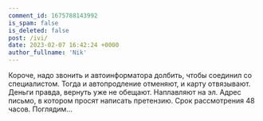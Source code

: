```yaml
---
comment_id: 1675788143992
is_spam: false
is_deleted: false
post: /ivi/
date: 2023-02-07 16:42:24 +0000
author_fullname: 'Nik'
---
```


Короче, надо звонить и автоинформатора долбить, чтобы соединил со специалистом. Тогда и автопродление отменяют, и карту отвязывают. Деньги правда, вернуть уже не обещают. Наплавляют на эл. Адрес письмо, в котором просят написать претензию. Срок рассмотрения 48 часов. Поглядим…
